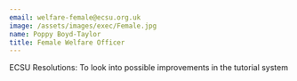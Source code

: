```yaml
---
email: welfare-female@ecsu.org.uk
image: /assets/images/exec/Female.jpg
name: Poppy Boyd-Taylor
title: Female Welfare Officer
---
```


ECSU Resolutions: To look into possible improvements in the tutorial system
